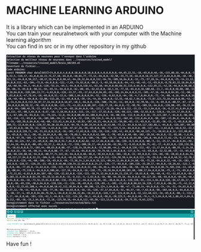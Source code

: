 <h1>MACHINE LEARNING ARDUINO</h1>

It is a library which can be implemented in an ARDUINO<br />
You can train your neuralnetwork with your computer with the Machine learning algorithm<br />
You can find in src or in my other repository in my github<br />

![My Image](documentation/1.png)
![My Image](documentation/2.png)
Have fun !